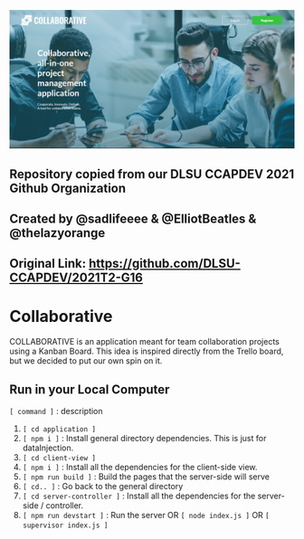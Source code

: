 ![Landing Page](./github-assets/Collaborative.png)
## Repository copied from our DLSU CCAPDEV 2021 Github Organization
## Created by @sadlifeeee & @ElliotBeatles & @thelazyorange
## Original Link: https://github.com/DLSU-CCAPDEV/2021T2-G16

# Collaborative
COLLABORATIVE is an application meant for team collaboration projects using a Kanban Board.
This idea is inspired directly from the Trello board, but we decided to put our own spin on it.


## Run in your Local Computer
`[ command ]` :  description 

1.	`[ cd application ]`
2.	`[ npm i ]` 					:	Install general directory dependencies. This is just for dataInjection.
3.	`[ cd client-view ]` 		
4.	`[ npm i ]`						:	Install all the dependencies for the client-side view.
5.	`[ npm run build ]`				:	Build the pages that the server-side will serve
6.	`[ cd.. ]`						:	Go back to the general directory
7.	`[ cd server-controller ]`		:	Install all the dependencies for the server-side / controller.
8. 	`[ npm run devstart ]`			:	Run the server
	OR
	`[ node index.js ]`
	OR
	`[ supervisor index.js ]`
	
